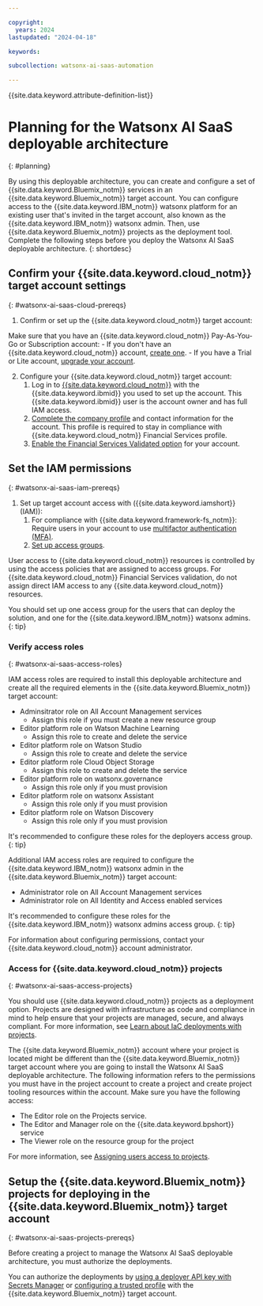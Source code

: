 ```yaml
---

copyright:
  years: 2024
lastupdated: "2024-04-18"

keywords:

subcollection: watsonx-ai-saas-automation

---
```



{{site.data.keyword.attribute-definition-list}}

# Planning for the Watsonx AI SaaS deployable architecture
{: #planning}

By using this deployable architecture, you can create and configure a set of {{site.data.keyword.Bluemix_notm}} services in an {{site.data.keyword.Bluemix_notm}} target account. You can configure access to the {{site.data.keyword.IBM_notm}} watsonx platform for an existing user that's invited in the target account, also known as the {{site.data.keyword.IBM_notm}} watsonx admin. Then, use {{site.data.keyword.Bluemix_notm}} projects as the deployment tool. Complete the following steps before you deploy the Watsonx AI SaaS deployable architecture. 
{: shortdesc}

## Confirm your {{site.data.keyword.cloud_notm}} target account settings
{: #watsonx-ai-saas-cloud-prereqs}

1.  Confirm or set up the {{site.data.keyword.cloud_notm}} target account:

Make sure that you have an {{site.data.keyword.cloud_notm}} Pay-As-You-Go or Subscription account:
    - If you don't have an {{site.data.keyword.cloud_notm}} account, [create one](/docs/account?topic=account-account-getting-started).
    - If you have a Trial or Lite account, [upgrade your account](/docs/account?topic=account-upgrading-account).

2.  Configure your {{site.data.keyword.cloud_notm}} target account:
    1.  Log in to [{{site.data.keyword.cloud_notm}}](https://cloud.ibm.com) with the {{site.data.keyword.ibmid}} you used to set up the account. This {{site.data.keyword.ibmid}} user is the account owner and has full IAM access.
    2.  [Complete the company profile](/docs/account?topic=account-contact-info) and contact information for the account. This profile is required to stay in compliance with {{site.data.keyword.cloud_notm}} Financial Services profile.
    3.  [Enable the Financial Services Validated option](/docs/account?topic=account-enabling-fs-validated) for your account.

## Set the IAM permissions
{: #watsonx-ai-saas-iam-prereqs}

1.  Set up target account access with ({{site.data.keyword.iamshort}} (IAM)):
    1.  For compliance with {{site.data.keyword.framework-fs_notm}}: Require users in your account to use [multifactor authentication (MFA)](/docs/account?topic=account-account-getting-started#account-gs-mfa).
    2.  [Set up access groups](/docs/account?topic=account-account-getting-started#account-gs-accessgroups).

User access to {{site.data.keyword.cloud_notm}} resources is controlled by using the access policies that are assigned to access groups. For {{site.data.keyword.cloud_notm}} Financial Services validation, do not assign direct IAM access to any {{site.data.keyword.cloud_notm}} resources.

 You should set up one access group for the users that can deploy the solution, and one for the {{site.data.keyword.IBM_notm}} watsonx admins.
 {: tip}

### Verify access roles
{: #watsonx-ai-saas-access-roles}

IAM access roles are required to install this deployable architecture and create all the required elements in the {{site.data.keyword.Bluemix_notm}} target account:

- Adminsitrator role on All Account Management services
  - Assign this role if you must create a new resource group
- Editor platform role on Watson Machine Learning
  - Assign this role to create and delete the service
- Editor platform role on Watson Studio
  - Assign this role to create and delete the service
- Editor platform role Cloud Object Storage
  - Assign this role to create and delete the service
- Editor platform role on watsonx.governance
  - Assign this role only if you must provision 
- Editor platform role on watsonx Assistant
  - Assign this role only if you must provision
- Editor platform role on Watson Discovery
  - Assign this role only if you must provision

It's recommended to configure these roles for the deployers access group.
{: tip} 

Additional IAM access roles are required to configure the {{site.data.keyword.IBM_notm}} watsonx admin in the {{site.data.keyword.Bluemix_notm}} target account:

- Administrator role on All Account Management services
- Administrator role on All Identity and Access enabled services

It's recommended to configure these roles for the {{site.data.keyword.IBM_notm}} watsonx admins access group.
{: tip} 

For information about configuring permissions, contact your {{site.data.keyword.cloud_notm}} account administrator.

### Access for {{site.data.keyword.cloud_notm}} projects
{: #watsonx-ai-saas-access-projects}

You should use {{site.data.keyword.cloud_notm}} projects as a deployment option. Projects are designed with infrastructure as code and compliance in mind to help ensure that your projects are managed, secure, and always compliant. For more information, see [Learn about IaC deployments with projects](/docs/secure-enterprise?topic=secure-enterprise-understanding-projects).

The {{site.data.keyword.Bluemix_notm}} account where your project is located might be different than the {{site.data.keyword.Bluemix_notm}} target account where you are going to install the Watsonx AI SaaS deployable architecture. The following information refers to the permissions you must have in the project account to create a project and create project tooling resources within the account. Make sure you have the following access:

- The Editor role on the Projects service.
- The Editor and Manager role on the {{site.data.keyword.bpshort}} service
- The Viewer role on the resource group for the project

For more information, see [Assigning users access to projects](/docs/secure-enterprise?topic=secure-enterprise-access-project).

## Setup the {{site.data.keyword.Bluemix_notm}} projects for deploying in the {{site.data.keyword.Bluemix_notm}} target account
{: #watsonx-ai-saas-projects-prereqs}

Before creating a project to manage the Watsonx AI SaaS deployable architecture, you must authorize the deployments.

You can authorize the deployments by [using a deployer API key with Secrets Manager](https://cloud.ibm.com/docs/secure-enterprise?topic=secure-enterprise-authorize-project&interface=ui) or [configuring a trusted profile](https://cloud.ibm.com/docs/secure-enterprise?topic=secure-enterprise-tp-project&interface=ui) with the {{site.data.keyword.Bluemix_notm}} target account.
